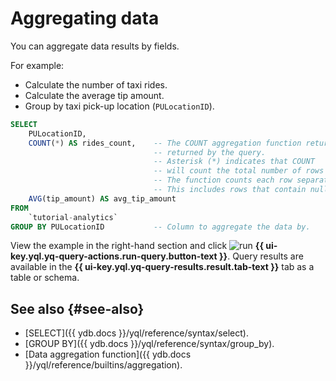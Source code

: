 # Aggregating data

You can aggregate data results by fields.

For example:

* Calculate the number of taxi rides.
* Calculate the average tip amount.
* Group by taxi pick-up location (`PULocationID`).

```sql
SELECT
    PULocationID,
    COUNT(*) AS rides_count,    -- The COUNT aggregation function returns the number of rows
                                -- returned by the query.
                                -- Asterisk (*) indicates that COUNT
                                -- will count the total number of rows in the table.
                                -- The function counts each row separately.
                                -- This includes rows that contain null values.
    AVG(tip_amount) AS avg_tip_amount
FROM
    `tutorial-analytics`
GROUP BY PULocationID           -- Column to aggregate the data by.
```

View the example in the right-hand section and click ![run](../../_assets/console-icons/play-fill.svg) **{{ ui-key.yql.yq-query-actions.run-query.button-text }}**.
Query results are available in the **{{ ui-key.yql.yq-query-results.result.tab-text }}** tab as a table or schema.

## See also {#see-also}

* [SELECT]({{ ydb.docs }}/yql/reference/syntax/select).
* [GROUP BY]({{ ydb.docs }}/yql/reference/syntax/group_by).
* [Data aggregation function]({{ ydb.docs }}/yql/reference/builtins/aggregation).
